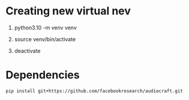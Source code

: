 



# Creating new virtual nev
1. python3.10 -m venv venv



2. source venv/bin/activate
3. deactivate


# Dependencies
```pip install git+https://github.com/facebookresearch/audiocraft.git```
